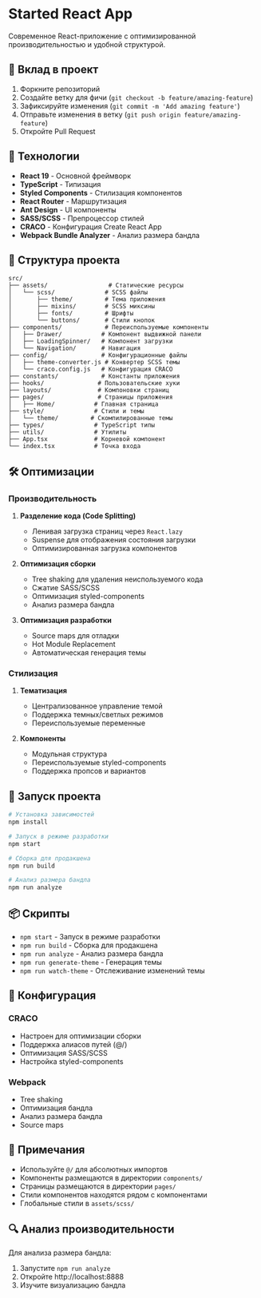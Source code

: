 # Started React App

Современное React-приложение с оптимизированной производительностью и удобной структурой.

## 🤝 Вклад в проект

1. Форкните репозиторий
2. Создайте ветку для фичи (`git checkout -b feature/amazing-feature`)
3. Зафиксируйте изменения (`git commit -m 'Add amazing feature'`)
4. Отправьте изменения в ветку (`git push origin feature/amazing-feature`)
5. Откройте Pull Request

## 🚀 Технологии

- **React 19** - Основной фреймворк
- **TypeScript** - Типизация
- **Styled Components** - Стилизация компонентов
- **React Router** - Маршрутизация
- **Ant Design** - UI компоненты
- **SASS/SCSS** - Препроцессор стилей
- **CRACO** - Конфигурация Create React App
- **Webpack Bundle Analyzer** - Анализ размера бандла

## 📁 Структура проекта

```
src/
├── assets/                 # Статические ресурсы
│   └── scss/              # SCSS файлы
│       ├── theme/         # Тема приложения
│       ├── mixins/        # SCSS миксины
│       ├── fonts/         # Шрифты
│       └── buttons/       # Стили кнопок
├── components/            # Переиспользуемые компоненты
│   ├── Drawer/           # Компонент выдвижной панели
│   ├── LoadingSpinner/   # Компонент загрузки
│   └── Navigation/       # Навигация
├── config/               # Конфигурационные файлы
│   ├── theme-converter.js # Конвертер SCSS темы
│   └── craco.config.js   # Конфигурация CRACO
├── constants/            # Константы приложения
├── hooks/               # Пользовательские хуки
├── layouts/             # Компоновки страниц
├── pages/               # Страницы приложения
│   ├── Home/           # Главная страница
├── style/              # Стили и темы
│   └── theme/         # Скомпилированные темы
├── types/              # TypeScript типы
├── utils/              # Утилиты
├── App.tsx             # Корневой компонент
└── index.tsx           # Точка входа
```

## 🛠 Оптимизации

### Производительность

1. **Разделение кода (Code Splitting)**

   - Ленивая загрузка страниц через `React.lazy`
   - Suspense для отображения состояния загрузки
   - Оптимизированная загрузка компонентов

2. **Оптимизация сборки**

   - Tree shaking для удаления неиспользуемого кода
   - Сжатие SASS/SCSS
   - Оптимизация styled-components
   - Анализ размера бандла

3. **Оптимизация разработки**
   - Source maps для отладки
   - Hot Module Replacement
   - Автоматическая генерация темы

### Стилизация

1. **Тематизация**

   - Централизованное управление темой
   - Поддержка темных/светлых режимов
   - Переиспользуемые переменные

2. **Компоненты**
   - Модульная структура
   - Переиспользуемые styled-components
   - Поддержка пропсов и вариантов

## 🚀 Запуск проекта

```bash
# Установка зависимостей
npm install

# Запуск в режиме разработки
npm start

# Сборка для продакшена
npm run build

# Анализ размера бандла
npm run analyze
```

## 📦 Скрипты

- `npm start` - Запуск в режиме разработки
- `npm run build` - Сборка для продакшена
- `npm run analyze` - Анализ размера бандла
- `npm run generate-theme` - Генерация темы
- `npm run watch-theme` - Отслеживание изменений темы

## 🔧 Конфигурация

### CRACO

- Настроен для оптимизации сборки
- Поддержка алиасов путей (@/)
- Оптимизация SASS/SCSS
- Настройка styled-components

### Webpack

- Tree shaking
- Оптимизация бандла
- Анализ размера бандла
- Source maps

## 📝 Примечания

- Используйте `@/` для абсолютных импортов
- Компоненты размещаются в директории `components/`
- Страницы размещаются в директории `pages/`
- Стили компонентов находятся рядом с компонентами
- Глобальные стили в `assets/scss/`

## 🔍 Анализ производительности

Для анализа размера бандла:

1. Запустите `npm run analyze`
2. Откройте http://localhost:8888
3. Изучите визуализацию бандла
